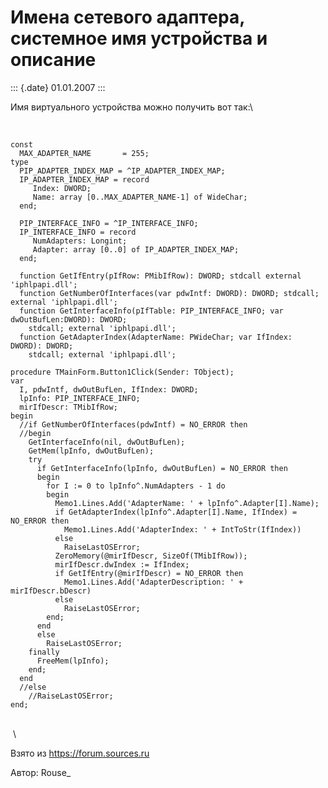 Имена сетевого адаптера, системное имя устройства и описание
============================================================

::: {.date}
01.01.2007
:::

Имя виртуального устройства можно получить вот так:\

 


     
     
    const
      MAX_ADAPTER_NAME       = 255;
    type
      PIP_ADAPTER_INDEX_MAP = ^IP_ADAPTER_INDEX_MAP;
      IP_ADAPTER_INDEX_MAP = record
         Index: DWORD;
         Name: array [0..MAX_ADAPTER_NAME-1] of WideChar;
      end;
     
      PIP_INTERFACE_INFO = ^IP_INTERFACE_INFO;
      IP_INTERFACE_INFO = record
         NumAdapters: Longint;
         Adapter: array [0..0] of IP_ADAPTER_INDEX_MAP;
      end;
     
      function GetIfEntry(pIfRow: PMibIfRow): DWORD; stdcall external 'iphlpapi.dll';
      function GetNumberOfInterfaces(var pdwIntf: DWORD): DWORD; stdcall; external 'iphlpapi.dll';
      function GetInterfaceInfo(pIfTable: PIP_INTERFACE_INFO; var dwOutBufLen:DWORD): DWORD;
        stdcall; external 'iphlpapi.dll';
      function GetAdapterIndex(AdapterName: PWideChar; var IfIndex: DWORD): DWORD;
        stdcall; external 'iphlpapi.dll';
     
    procedure TMainForm.Button1Click(Sender: TObject);
    var
      I, pdwIntf, dwOutBufLen, IfIndex: DWORD;
      lpInfo: PIP_INTERFACE_INFO;
      mirIfDescr: TMibIfRow;
    begin
      //if GetNumberOfInterfaces(pdwIntf) = NO_ERROR then
      //begin
        GetInterfaceInfo(nil, dwOutBufLen);
        GetMem(lpInfo, dwOutBufLen);
        try
          if GetInterfaceInfo(lpInfo, dwOutBufLen) = NO_ERROR then
          begin
            for I := 0 to lpInfo^.NumAdapters - 1 do
            begin
              Memo1.Lines.Add('AdapterName: ' + lpInfo^.Adapter[I].Name);
              if GetAdapterIndex(lpInfo^.Adapter[I].Name, IfIndex) = NO_ERROR then
                Memo1.Lines.Add('AdapterIndex: ' + IntToStr(IfIndex))
              else
                RaiseLastOSError;
              ZeroMemory(@mirIfDescr, SizeOf(TMibIfRow));
              mirIfDescr.dwIndex := IfIndex;
              if GetIfEntry(@mirIfDescr) = NO_ERROR then
                Memo1.Lines.Add('AdapterDescription: ' + mirIfDescr.bDescr)
              else
                RaiseLastOSError;
            end;
          end
          else
            RaiseLastOSError;
        finally
          FreeMem(lpInfo);
        end;
      end
      //else
        //RaiseLastOSError;
    end;

 \
 \

Взято из <https://forum.sources.ru>

Автор: Rouse\_
